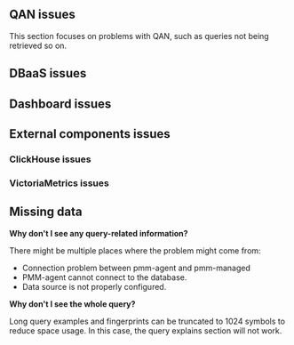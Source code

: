 
## QAN issues

This section focuses on problems with QAN, such as queries not being retrieved so on.

## DBaaS issues

## Dashboard issues

## External components issues

### ClickHouse issues

### VictoriaMetrics issues

## Missing data

**Why don't I see any query-related information?**

There might be multiple places where the problem might come from:

- Connection problem between pmm-agent and pmm-managed
- PMM-agent cannot connect to the database.
- Data source is not properly configured.


**Why don't I see the whole query?**

Long query examples and fingerprints can be truncated to 1024 symbols to reduce space usage. In this case, the query explains section will not work.


